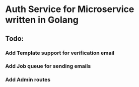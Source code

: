 # Auth Service for Microservice written in Golang

## Todo:

### Add Template support for verification email
### Add Job queue for sending emails
### Add Admin routes